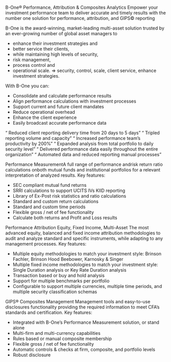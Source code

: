 B-One® Performance, Attribution & Composites Analytics Empower your investment performance team to deliver accurate and timely results with the number one solution for performance, attribution, and GIPS© reporting

B-One is the award-winning, market-leading multi-asset solution trusted by an ever-growing number of global asset managers to 
* enhance their investment strategies and 
* better service their clients, 
* while maintaining high levels of security, 
* risk management, 
* process control and 
* operational scale. 
=> security, control, scale, client service, enhance investment strategies.

With B-One you can: 
* Consolidate and calculate performance results 
* Align performance calculations with investment processes 
* Support current and future client mandates 
* Reduce operational overhead 
* Enhance the client experience 
* Easily broadcast accurate performance data

“ Reduced client reporting delivery time from 20 days to 5 days”
“ Tripled reporting volume and capacity”
“ Increased performance team’s productivity by 200%” 
“ Expanded analysis from total portfolio to daily security level”
“ Delivered performance data easily throughout the entire organization” 
“ Automated data and reduced reporting manual processes”


Performance MeasurementA full range of performance andrisk return ratio calculations onboth mutual funds and institutional portfolios for a relevant interpretation of analyzed results.
Key features:
* SEC compliant mutual fund returns
* SRRI calculations to support UCITS IVs KIID reporting
* Library of Ex-Post risk statistics and ratio calculations
* Standard and custom return calculations
* Standard and custom time periods
* Flexible gross / net of fee functionality
* Calculate both returns and Profit and Loss results


Performance Attribution Equity, Fixed Income, Multi-Asset
The most advanced equity, balanced and fixed income attribution methodologies to audit and analyze standard and specific instruments, while adapting to any management processes. Key features: 
* Multiple equity methodologies to match your investment style: Brinson Fachler, Brinson Hood Beebower, Karnosky & Singer 
* Multiple fixed income methodologies to match your investment style: Single Duration analysis or Key Rate Duration analysis 
* Transaction based or buy and hold analysis 
* Support for multiple benchmarks per portfolio 
* Configurable to support multiple currencies, multiple time periods, and multiple security classification schemas


GIPS® Composites
Management
 Management tools and easy-to-use disclosures functionality providing the required information to meet CFA’s standards and certification. Key features: 
* Integrated with B-One’s Performance Measurement solution, or stand alone 
* Multi-firm and multi-currency capabilities 
* Rules based or manual composite membership 
* Flexible gross / net of fee functionality 
* Automatic controls & checks at firm, composite, and portfolio levels 
* Robust disclosure